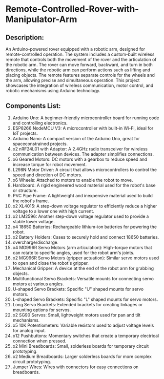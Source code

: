 # Remote-Controlled-Rover-with-Manipulator-Arm

## Description:
An Arduino-powered rover equipped with a robotic arm, designed for remote-controlled operation. The system includes a custom-built wireless remote that controls both the movement of the rover and the articulation of the robotic arm. The rover can move forward, backward, and turn in both directions, while the robotic arm can perform actions such as lifting and placing objects. The remote features separate controls for the wheels and the arm, allowing precise and simultaneous operation. This project showcases the integration of wireless communication, motor control, and robotic mechanisms using Arduino technology.

## Components List:
1. Arduino Uno: A beginner-friendly microcontroller board for running code and controlling electronics.
2. ESP8266 NodeMCU V3: A microcontroller with built-in Wi-Fi, ideal for IoT projects.
3. Arduino Nano: A compact version of the Arduino Uno, great for spaceconstrained projects.
4. x2 nRF24L01 with Adapter: A 2.4GHz radio transceiver for wireless communication between devices. The adapter simplifies connections.
5. x6 Geared Motors: DC motors with a gearbox to reduce speed and increase
torque for robot movement.
6. L298N Motor Driver: A circuit that allows microcontrollers to control the speed and direction of DC motors.
7. x6 Wheels: Attached to motors to enable the robot to move.
8. Hardboard: A rigid engineered wood material used for the robot's base or structure.
9. PVC Pipe Frame: A lightweight and inexpensive material used to build the robot's frame.
10. x2 XL4015: A step-down voltage regulator to efficiently reduce a higher voltage to a lower one with high current.
11. x2 LM2596: Another step-down voltage regulator used to provide a stable lower voltage.
12. x4 18650 Batteries: Rechargeable lithium-ion batteries for powering the robot.
13. x2 Battery Holders: Cases to securely hold and connect 18650 batteries.
14. overcharge/discharge.
15. x4 MG996R Servo Motors (arm articulation): High-torque motors that can rotate to specific angles, used for the robot arm's joints.
16. x2 MG996R Servo Motors (gripper actuation): Similar servo motors used to open and close the robot's gripper.
17. Mechanical Gripper: A device at the end of the robot arm for grabbing objects.
18. Multifunctional Servo Brackets: Versatile mounts for connecting servo motors at various angles.
19. U-shaped Servo Brackets: Specific "U" shaped mounts for servo motors.
20. L-shaped Servo Brackets: Specific "L" shaped mounts for servo motors.
21. Long Servo Brackets: Extended brackets for creating linkages or mounting options for servos.
22. x2 SG90 Servos: Small, lightweight motors used for pan and tilt mechanisms.
23. x5 10K Potentiometers: Variable resistors used to adjust voltage levels for analog input.
24. x12 Pushbuttons: Momentary switches that create a temporary electrical connection when pressed.
25. x2 Mini Breadboards: Small, solderless boards for temporary circuit prototyping.
26. x2 Medium Breadboards: Larger solderless boards for more complex circuit prototyping.
27. Jumper Wires: Wires with connectors for easy connections on breadboards.
